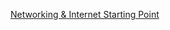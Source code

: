 [Networking & Internet Starting Point](https://developer.apple.com/library/archive/referencelibrary/GettingStarted/GS_Networking_iPhone/index.html#//apple_ref/doc/uid/TP40007301)